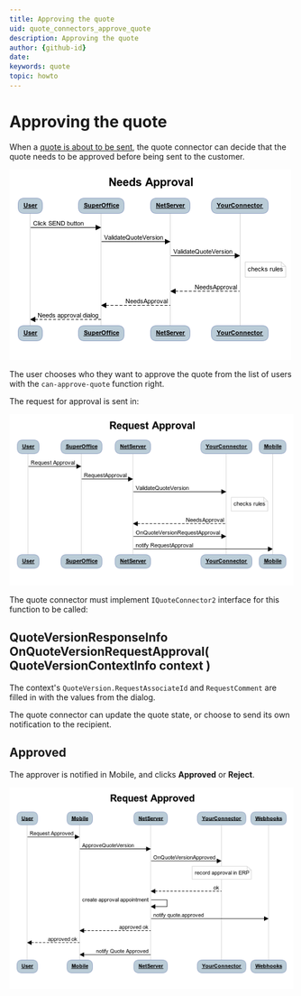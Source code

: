 ```yaml
---
title: Approving the quote
uid: quote_connectors_approve_quote
description: Approving the quote
author: {github-id}
date:
keywords: quote
topic: howto
---
```


# Approving the quote

When a [quote is about to be sent][1], the quote connector can decide that the quote needs to be approved before being sent to the customer.

![Quote needs approval before sending][img1]

The user chooses who they want to approve the quote from the list of users with the `can-approve-quote` function right.

The request for approval is sent in:

![Quote approval request][img2]

The quote connector must implement `IQuoteConnector2` interface for this function to be called:

## QuoteVersionResponseInfo OnQuoteVersionRequestApproval( QuoteVersionContextInfo context )

The context's `QuoteVersion.RequestAssociateId` and `RequestComment` are filled in with the values from the dialog.

The quote connector can update the quote state, or choose to send its own notification to the recipient.

## Approved

The approver is notified in Mobile, and clicks **Approved** or **Reject**.

![Quote is approved][img3]

<!-- Referenced links -->
[1]: send-quote.md

<!-- Referenced images -->
[img1]: media/needs-approval.png
[img2]: media/request-approval.png
[img3]: media/request-approved.png
